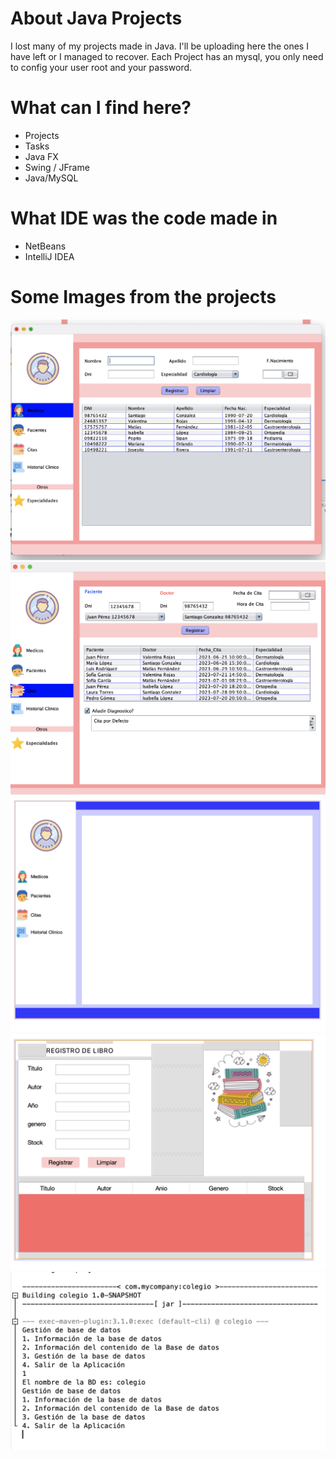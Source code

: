 # About Java Projects

I lost many of my projects made in Java. I'll be uploading here the ones I have left
or I managed to recover. Each Project has an mysql, you only need to config your user root
and your password.

# What can I find here?

* Projects
* Tasks
* Java FX
* Swing / JFrame
* Java/MySQL

# What IDE was the code made in

* NetBeans
* IntelliJ IDEA
# Some Images from the projects

![img1](https://github.com/ih8sun/Java-Projects/blob/e7d25478fd0d06a8d9e73d9da97872a7d026481e/img/Principal1.png)
![img1](https://github.com/ih8sun/Java-Projects/blob/e7d25478fd0d06a8d9e73d9da97872a7d026481e/img/Principal2.png)
![img1](https://github.com/ih8sun/Java-Projects/blob/e7d25478fd0d06a8d9e73d9da97872a7d026481e/img/Principal3.png)
![img1](https://github.com/ih8sun/Java-Projects/blob/e7d25478fd0d06a8d9e73d9da97872a7d026481e/img/Principal4.png)
![img1](https://github.com/ih8sun/Java-Projects/blob/e7d25478fd0d06a8d9e73d9da97872a7d026481e/img/Principal5.png)
